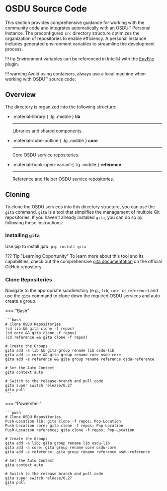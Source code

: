 # OSDU Source Code

This section provides comprehensive guidance for working with the community code and integrates automatically with an OSDU™ Personal Instance. The preconfigured `src` directory structure optimizes the organization of repositories to enable efficiency. A personal instance includes generated environment variables to streamline the development process.

!!! tip
    Environment variables can be referenced in IntelliJ with the [EnvFile](https://plugins.jetbrains.com/plugin/7861-envfile) plugin.

!!! warning
    Avoid using containers, always use a local machine when working with OSDU™ source code.


## Overview

The directory is organized into the following structure:


<div class="grid cards" markdown>

-   :material-library:{ .lg .middle } __lib__

    ---

    Libraries and shared components.

-   :material-cube-outline:{ .lg .middle } __core__

    ---

    Core OSDU service repositories.

-   :material-book-open-variant:{ .lg .middle } __reference__

    ---

    Reference and Helper OSDU service repositories.

</div>

## Cloning

To clone the OSDU services into this directory structure, you can use the `gita` command. `gita` is a tool that simplifies the management of multiple Git repositories. If you haven't already installed `gita`, you can do so by following these instructions:

### Installing `gita`

Use pip to install _gita_: `pip install gita`

??? Tip "Learning Opportunity"
    To learn more about this tool and its capabilities, check out the comprehensive [gita documentation](https://github.com/nosarthur/gita) on the official GitHub repository.



### Clone Repositories

Navigate to the appropriate subdirectory (e.g., `lib`, `core`, or `reference`) and use the `gita` command to clone down the required OSDU services and auto create a group.

=== "Bash"

    ```bash
    # Clone OSDU Repositories
    (cd lib && gita clone -f repos)
    (cd core && gita clone -f repos)
    (cd reference && gita clone -f repos)

    # Create the Groups
    gita add -a lib && gita group rename lib osdu-lib
    gita add -a core && gita group rename core osdu-core
    gita add -a reference && gita group rename reference osdu-reference

    # Set the Auto Context
    gita context auto

    # Switch to the release branch and pull code
    gita super switch release/0.27
    gita pull
    ```

=== "Powershell"

    ```pwsh
    # Clone OSDU Repositories
    Push-Location lib; gita clone -f repos; Pop-Location
    Push-Location core; gita clone -f repos; Pop-Location
    Push-Location reference; gita clone -f repos; Pop-Location

    # Create the Groups
    gita add -a lib; gita group rename lib osdu-lib
    gita add -a core; gita group rename core osdu-core
    gita add -a reference; gita group rename reference osdu-reference

    # Set the Auto Context
    gita context auto

    # Switch to the release branch and pull code
    gita super switch release/0.27
    gita pull
    ```






